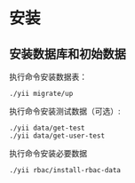 # 安装
## 安装数据库和初始数据

执行命令安装数据表：

```
./yii migrate/up
```

执行命令安装测试数据（可选）:

```
./yii data/get-test
./yii data/get-user-test
```

执行命令安装必要数据

```
./yii rbac/install-rbac-data
```



